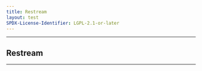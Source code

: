 ```yaml
---
title: Restream
layout: test
SPDX-License-Identifier: LGPL-2.1-or-later
---
```


---

## Restream

<div class="container">
  <video-js id="my-video" class="video-js vjs-default-skin vjs-fluid vjs-layout-medium" poster="https://media.discordapp.net/attachments/1074079942792462478/1082014257161457774/20230306_025643.jpg" preload="auto" controls="controls" data-setup='{}'>
    <source src="https://manifest.googlevideo.com/api/manifest/hls_playlist/expire/1701422375/ei/x1BpZZOhG9CN4-EP4-ag0Ac/ip/38.9.136.32/id/cdvYcdfkvIU.1/itag/301/source/yt_live_broadcast/requiressl/yes/ratebypass/yes/live/1/sgoap/gir%3Dyes%3Bitag%3D140/sgovp/gir%3Dyes%3Bitag%3D299/rqh/1/hls_chunk_host/rr1---sn-o0n5oxu-hxns.googlevideo.com/xpc/EgVo2aDSNQ%3D%3D/siu/1/spc/UWF9f7XBfh7WINcefNiC5pWBXz4m8ooNbihVtheYTXxcvcvsa6X8p94/vprv/1/playlist_type/LIVE/initcwndbps/541250/mh/OD/mm/44/mn/sn-o0n5oxu-hxns/ms/lva/mv/m/mvi/1/pl/24/dover/11/pacing/0/keepalive/yes/fexp/24007246/mt/1701400347/sparams/expire,ei,ip,id,itag,source,requiressl,ratebypass,live,sgoap,sgovp,rqh,xpc,siu,spc,vprv,playlist_type/sig/ANLwegAwRgIhAPwMdzxqtOdhCWM2NznSCRIhdaB-wFz3q0q-9vIYX2xvAiEA0MVqiI5Mvngav6nK_1eHfj6qT6nWZtW5hk2OZZjaFhE%3D/lsparams/hls_chunk_host,initcwndbps,mh,mm,mn,ms,mv,mvi,pl/lsig/AM8Gb2swRAIgZqZO7Jl6ejxK73c-BPToc1OWU3ehbd175_6WL3JrusYCIFPQ28xoNq6uT8Ibmcnpg2Hxe58E6n1vpcsRbeP6hzaE/playlist/index.m3u8" type="application/x-mpegurl" />
  </video-js>
</div>

---
